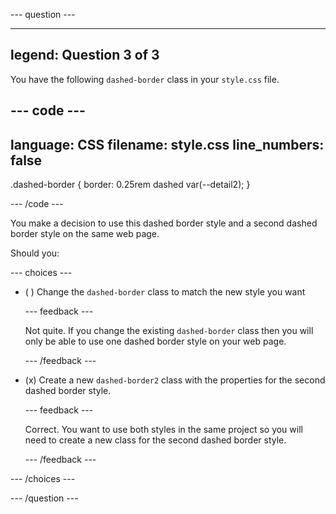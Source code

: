 
--- question ---

---
legend: Question 3 of 3
---

You have the following `dashed-border` class in your `style.css` file. 

--- code ---
---
language: CSS
filename: style.css
line_numbers: false
---

.dashed-border {
  border: 0.25rem dashed var(--detail2);
}

--- /code ---

You make a decision to use this dashed border style and a second dashed border style on the same web page. 

Should you:

--- choices ---

- ( ) Change the `dashed-border` class to match the new style you want


  --- feedback ---

  Not quite. If you change the existing `dashed-border` class then you will only be able to use one dashed border style on your web page. 

  --- /feedback ---

- (x) Create a new `dashed-border2` class with the properties for the second dashed border style. 


  --- feedback ---

  Correct. You want to use both styles in the same project so you will need to create a new class for the second dashed border style. 

  --- /feedback ---

--- /choices ---

--- /question ---
